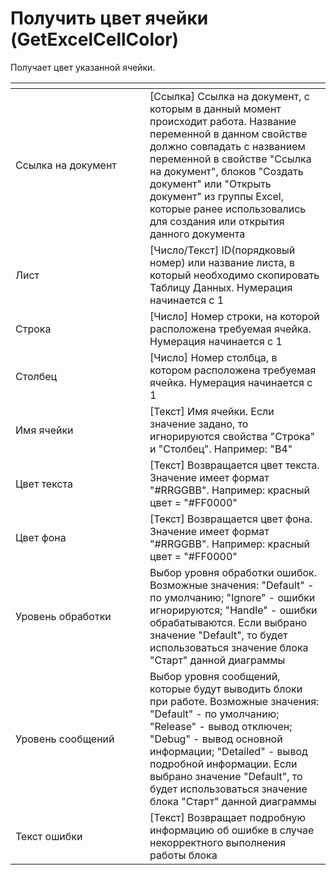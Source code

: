 # Получить цвет ячейки (GetExcelCellColor)

Получает цвет указанной ячейки.

<table data-header-hidden><thead><tr><th width="199"></th><th></th></tr></thead><tbody><tr><td>Ссылка на документ</td><td>[Ссылка] Ссылка на документ, с которым в данный момент происходит работа. Название переменной в данном свойстве должно совпадать с названием переменной в свойстве "Ссылка на документ", блоков "Создать документ" или "Открыть документ" из группы Excel, которые ранее использовались для создания или открытия данного документа</td></tr><tr><td>Лист</td><td>[Число/Текст] ID(порядковый номер) или название листа, в который необходимо скопировать Таблицу Данных. Нумерация начинается с 1</td></tr><tr><td>Строка</td><td>[Число] Номер строки, на которой расположена требуемая ячейка. Нумерация начинается с 1</td></tr><tr><td>Столбец</td><td>[Число] Номер столбца, в котором расположена требуемая ячейка. Нумерация начинается с 1</td></tr><tr><td>Имя ячейки</td><td>[Текст] Имя ячейки. Если значение задано, то игнорируются свойства "Строка" и "Столбец". Например: "B4"</td></tr><tr><td>Цвет текста</td><td>[Текст] Возвращается цвет текста. Значение имеет формат "#RRGGBB". Например: красный цвет = "#FF0000"</td></tr><tr><td>Цвет фона</td><td>[Текст] Возвращается цвет фона. Значение имеет формат "#RRGGBB". Например: красный цвет = "#FF0000"</td></tr><tr><td>Уровень обработки</td><td>Выбор уровня обработки ошибок. Возможные значения: "Default" - по умолчанию; "Ignore" - ошибки игнорируются; "Handle" - ошибки обрабатываются. Если выбрано значение "Default", то будет использоваться значение блока "Старт" данной диаграммы</td></tr><tr><td>Уровень сообщений</td><td>Выбор уровня сообщений, которые будут выводить блоки при работе. Возможные значения: "Default" - по умолчанию; "Release" - вывод отключен; "Debug" - вывод основной информации; "Detailed" - вывод подробной информации. Если выбрано значение "Default", то будет использоваться значение блока "Старт" данной диаграммы</td></tr><tr><td>Текст ошибки</td><td>[Текст] Возвращает подробную информацию об ошибке в случае некорректного выполнения работы блока</td></tr></tbody></table>
